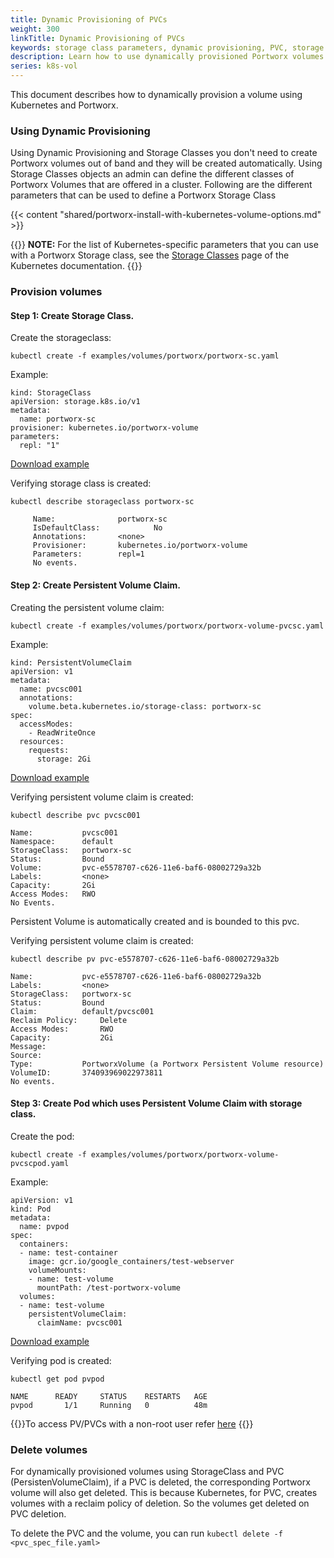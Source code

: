 ```yaml
---
title: Dynamic Provisioning of PVCs
weight: 300
linkTitle: Dynamic Provisioning of PVCs
keywords: storage class parameters, dynamic provisioning, PVC, storage class, StatefulSets, Kubernetes, k8s
description: Learn how to use dynamically provisioned Portworx volumes with Kubernetes
series: k8s-vol
---
```


This document describes how to dynamically provision a volume using Kubernetes and Portworx.

### Using Dynamic Provisioning
Using Dynamic Provisioning and Storage Classes you don't need to create Portworx volumes out of band and they will be created automatically.
Using Storage Classes objects an admin can define the different classes of Portworx Volumes that are offered in a cluster. Following are the different parameters that can be used to define a Portworx Storage Class

{{< content "shared/portworx-install-with-kubernetes-volume-options.md" >}}

{{<info>}}
**NOTE:** For the list of Kubernetes-specific parameters that you can use with a Portworx Storage class, see the [Storage Classes](https://kubernetes.io/docs/concepts/storage/storage-classes/) page of the Kubernetes documentation.
{{</info>}}

### Provision volumes
#### Step 1: Create Storage Class.

Create the storageclass:

```text
kubectl create -f examples/volumes/portworx/portworx-sc.yaml
```

Example:

```text
kind: StorageClass
apiVersion: storage.k8s.io/v1
metadata:
  name: portworx-sc
provisioner: kubernetes.io/portworx-volume
parameters:
  repl: "1"
```
[Download example](/samples/k8s/portworx-volume-sc.yaml?raw=true)

Verifying storage class is created:

```text
kubectl describe storageclass portworx-sc
```

```output
     Name: 	        	portworx-sc
     IsDefaultClass:	        No
     Annotations:		<none>
     Provisioner:		kubernetes.io/portworx-volume
     Parameters:		repl=1
     No events.
```

#### Step 2: Create Persistent Volume Claim.

Creating the persistent volume claim:

```text
kubectl create -f examples/volumes/portworx/portworx-volume-pvcsc.yaml
```

Example:

```text
kind: PersistentVolumeClaim
apiVersion: v1
metadata:
  name: pvcsc001
  annotations:
    volume.beta.kubernetes.io/storage-class: portworx-sc
spec:
  accessModes:
    - ReadWriteOnce
  resources:
    requests:
      storage: 2Gi
```
[Download example](/samples/k8s/portworx-volume-pvcsc.yaml?raw=true)

Verifying persistent volume claim is created:

```text
kubectl describe pvc pvcsc001
```

```output
Name:	      	pvcsc001
Namespace:      default
StorageClass:   portworx-sc
Status:	      	Bound
Volume:         pvc-e5578707-c626-11e6-baf6-08002729a32b
Labels:	      	<none>
Capacity:	    2Gi
Access Modes:   RWO
No Events.
```
Persistent Volume is automatically created and is bounded to this pvc.

Verifying persistent volume claim is created:

```text
kubectl describe pv pvc-e5578707-c626-11e6-baf6-08002729a32b
```

```output
Name: 	      	pvc-e5578707-c626-11e6-baf6-08002729a32b
Labels:        	<none>
StorageClass:  	portworx-sc
Status:	      	Bound
Claim:	      	default/pvcsc001
Reclaim Policy: 	Delete
Access Modes:   	RWO
Capacity:	        2Gi
Message:
Source:
Type:	      	PortworxVolume (a Portworx Persistent Volume resource)
VolumeID:   	374093969022973811
No events.
```

#### Step 3: Create Pod which uses Persistent Volume Claim with storage class.

Create the pod:

```text
kubectl create -f examples/volumes/portworx/portworx-volume-pvcscpod.yaml
```

Example:

```text
apiVersion: v1
kind: Pod
metadata:
  name: pvpod
spec:
  containers:
  - name: test-container
    image: gcr.io/google_containers/test-webserver
    volumeMounts:
    - name: test-volume
      mountPath: /test-portworx-volume
  volumes:
  - name: test-volume
    persistentVolumeClaim:
      claimName: pvcsc001
```
[Download example](/samples/k8s/portworx-volume-pvcscpod.yaml?raw=true)

Verifying pod is created:

```text
kubectl get pod pvpod
```

```output
NAME      READY     STATUS    RESTARTS   AGE
pvpod       1/1     Running   0          48m
```

{{<info>}}To access PV/PVCs with a non-root user refer [here](/portworx-install-with-kubernetes/storage-operations/create-pvcs/access-via-non-root-users)
{{</info>}}

### Delete volumes
For dynamically provisioned volumes using StorageClass and PVC (PersistenVolumeClaim), if a PVC is deleted, the corresponding Portworx volume will also get deleted. This is because Kubernetes, for PVC, creates volumes with a reclaim policy of deletion. So the volumes get deleted on PVC deletion.

To delete the PVC and the volume, you can run `kubectl delete -f <pvc_spec_file.yaml>`
